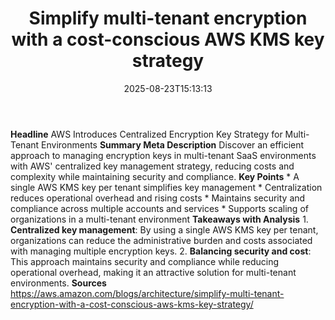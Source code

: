 ﻿---
title: "Simplify multi-tenant encryption with a cost-conscious AWS KMS key strategy"
date: "2025-08-23T15:13:13"
category: "Markets"
summary: ""
slug: "simplify multitenant encryption with a costconscious aws kms"
source_urls:
  - "https://aws.amazon.com/blogs/architecture/simplify-multi-tenant-encryption-with-a-cost-conscious-aws-kms-key-strategy/"
seo:
  title: "Simplify multi-tenant encryption with a cost-conscious AWS KMS key strategy | Hash n Hedge"
  description: ""
  keywords: ["news", "markets", "brief"]
---
**Headline** AWS Introduces Centralized Encryption Key Strategy for Multi-Tenant Environments  **Summary Meta Description** Discover an efficient approach to managing encryption keys in multi-tenant SaaS environments with AWS' centralized key management strategy, reducing costs and complexity while maintaining security and compliance.  **Key Points**  * A single AWS KMS key per tenant simplifies key management * Centralization reduces operational overhead and rising costs * Maintains security and compliance across multiple accounts and services * Supports scaling of organizations in a multi-tenant environment  **Takeaways with Analysis**  1. **Centralized key management**: By using a single AWS KMS key per tenant, organizations can reduce the administrative burden and costs associated with managing multiple encryption keys. 2. **Balancing security and cost**: This approach maintains security and compliance while reducing operational overhead, making it an attractive solution for multi-tenant environments.  **Sources** https://aws.amazon.com/blogs/architecture/simplify-multi-tenant-encryption-with-a-cost-conscious-aws-kms-key-strategy/ 
